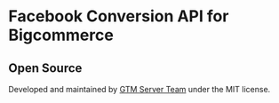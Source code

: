 # Facebook Conversion API for Bigcommerce



## Open Source

Developed and maintained by [GTM Server Team](https://gtm-server.com/) under the MIT license.
